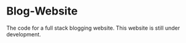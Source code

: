 # Blog-Website
The code for a full stack blogging website. This website is still under development.
